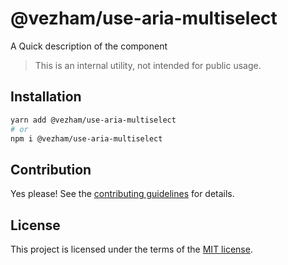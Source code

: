 # @vezham/use-aria-multiselect

A Quick description of the component

> This is an internal utility, not intended for public usage.

## Installation

```sh
yarn add @vezham/use-aria-multiselect
# or
npm i @vezham/use-aria-multiselect
```

## Contribution

Yes please! See the
[contributing guidelines](https://github.com/vezham/heroui/blob/master/CONTRIBUTING.md)
for details.

## License

This project is licensed under the terms of the
[MIT license](https://github.com/vezham/heroui/blob/master/LICENSE).

